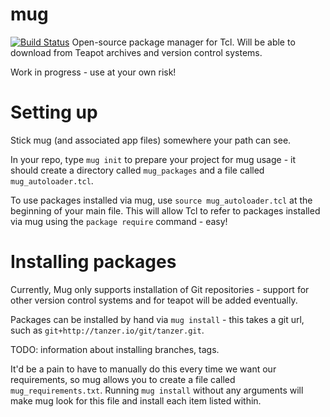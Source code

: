 mug
===

[![Build Status](https://travis-ci.org/AngryLawyer/mug.png?branch=master)](https://travis-ci.org/AngryLawyer/mug)
Open-source package manager for Tcl. Will be able to download from Teapot archives and version control systems.

Work in progress - use at your own risk!

Setting up
==========

Stick mug (and associated app files) somewhere your path can see.

In your repo, type `mug init` to prepare your project for mug usage - it should create a directory called `mug_packages` and a file called `mug_autoloader.tcl`.

To use packages installed via mug, use `source mug_autoloader.tcl` at the beginning of your main file. This will allow Tcl to refer to packages installed via mug using the `package require` command - easy!

Installing packages
===================

Currently, Mug only supports installation of Git repositories - support for other version control systems and for teapot will be added eventually.

Packages can be installed by hand via `mug install` - this takes a git url, such as `git+http://tanzer.io/git/tanzer.git`.

TODO: information about installing branches, tags.

It'd be a pain to have to manually do this every time we want our requirements, so mug allows you to create a file called `mug_requirements.txt`. Running `mug install` without any arguments will make mug look for this file and install each item listed within.
